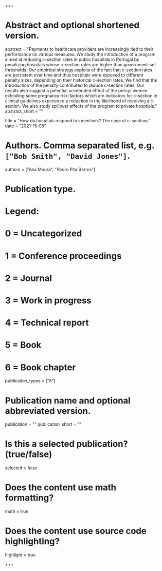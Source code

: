 +++
# Abstract and optional shortened version.
abstract = "Payments to healthcare providers are increasingly tied to their performance on various measures. We study the introduction of a program aimed at reducing c-section rates in public hospitals in Portugal by penalizing hospitals whose c-section rates are higher than government-set thresholds. Our empirical strategy exploits of the fact that c-section rates are persistent over time and thus hospitals were exposed to different penalty sizes, depending on their historical c-section rates. We find that the introduction of the penalty contributed to reduce c-section rates. Our results also suggest a potential unintended effect of the policy: women exhibiting some pregnancy risk-factors which are indicators for c-section in clinical guidelines experience a reduction in the likelihood of receiving a c-section. We also study spillover effects of the program to private hosptials."
abstract_short = ""

title = "How do hospitals respond to incentives? The case of c-sections"
date = "2021-15-05"

# Authors. Comma separated list, e.g. `["Bob Smith", "David Jones"]`.
authors = ["Ana Moura", "Pedro Pita Barros"]

# Publication type.
# Legend:
# 0 = Uncategorized
# 1 = Conference proceedings
# 2 = Journal
# 3 = Work in progress
# 4 = Technical report
# 5 = Book
# 6 = Book chapter
publication_types = ["8"]

# Publication name and optional abbreviated version.
publication = ""
publication_short = ""

# Is this a selected publication? (true/false)
selected = false


# Does the content use math formatting?
math = true

# Does the content use source code highlighting?
highlight = true


+++


